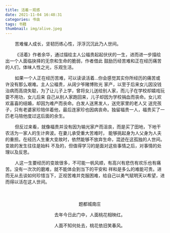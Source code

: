 ```yaml
---
title: 活着－观感
date: 2021-11-04 16:48:31
categories: 书虫
tags: 书籍
thumbnail: img/alive.jpeg
---
```

<style type="text/css">
.td{text-indent: 30px;}
.tc{text-align: center;}
.tt{margin-top: 50px;}
</style>

<p class="td">
    苦难催人成长，坚韧历练心性，浮浮沉沉此乃人世间。
</p>

<!-- more -->

<p class="td">
    《活着》作者余华，通过描绘主人公福贵起起伏伏的一生，进而进一步描绘出一个人面临抉择的无奈和生命的脆弱，作者借此
鼓励历经苦难和正在经历痛苦的人们，体味人性之光，乐观生活。
</p>

<p class="td">
    如果一个人正在经历苦难，可以读读活着...你会感觉其实你所经历的痛苦或许没有那么艰难。主人公福贵，从阔少爷赌博败光
家产，以至于后来女儿因没钱治病而高烧失聪，为了让儿子上学，曾将女儿送给别人家，而儿子在学校却嬉戏玩耍不用功，女儿后来
自己从别人家跑回来，儿子却因为学校捐血而丧命。女儿欢欢喜喜的结婚，却因为难产而丧命。白发人送黑发人，送完家里的老人又
送完孩子，只有老婆家珍陪伴着他，最后连家珍也因病丧命。独留福贵一人，福贵买了一匹老马陪他度过这后面的余生。
</p>

<p class="td">
    但反过来看，就像福贵并没有因为输光家产而沮丧，而是买了田地，下地干农活为一家人的生计奔波。在妻儿承受重大苦难时，
能够挑起身为人父身为人夫的重担。在经历人生重大变故时，依然能够不放弃生命，混迹在这孤独的人世间。变故的发生往往是始料
不及的，但值得学习的是面对这些事情之后，对事情的处理以及反思。
</p>

<p class="td">
    人这一生要经历的变故很多，不可能一帆风顺，有高兴有悲伤有欢乐也有痛苦。没有一次次的磨难，就不能体会到当下的平安和
祥和是多么的难能可贵。进而无从去谈如何珍惜当下，正视苦难并克服困难，给自己以勇气赋明天以希望，进而得以活在这人世间。
</p>

<div class="td tt">
  <p class="tc">题都城南庄</p>
  <p class="tc">去年今日此门中，人面桃花相映红。<p>
  <p class="tc">人面不知何处去，桃花依旧笑春风。<p>
</div>
